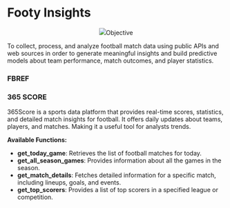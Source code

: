 # Footy Insights

<p align="center">
  <img src="assets/footy.png/>
</p>


**Footy Insights** is a data-driven football analytics project focus on the top leagues in Europe and South America, including England, Spain, Italy, Germany, and Colombia.

## Objective

To collect, process, and analyze football match data using public APIs and web sources in order to generate meaningful insights and build predictive models about team performance, match outcomes, and player statistics.

### FBREF

### 365 SCORE

365Score is a sports data platform that provides real-time scores, statistics, and detailed match insights for football. It offers daily updates about teams, players, and matches. Making it a useful tool for analysts trends.

**Available Functions:**

- **get_today_game**: Retrieves the list of football matches for today.
- **get_all_season_games**: Provides information about all the games in the season.
- **get_match_details**: Fetches detailed information for a specific match, including lineups, goals, and events.
- **get_top_scorers**: Provides a list of top scorers in a specified league or competition.
